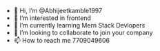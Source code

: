 - 👋 Hi, I’m @Abhijeetkamble1997
- 👀 I’m interested in frontend
- 🌱 I’m currently learning Mern Stack Devlopers
- 💞️ I’m looking to collaborate  to join your company 
- 📫 How to reach me 7709049606

<!---
Abhijeetkamble1997/Abhijeetkamble1997 is a ✨ special ✨ repository because its `README.md` (this file) appears on your GitHub profile.
You can click the Preview link to take a look at your changes.
--->
